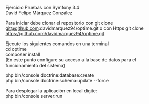 Ejercicio Pruebas con Symfony 3.4<br />
David Felipe Márquez González<br />


Para iniciar debe clonar el repositorio con git clone git@github.com:davidmarquez94/optime.git o con Https git clone https://github.com/davidmarquez94/optime.git<br />

Ejecute los siguientes comandos en una terminal<br />
cd optime<br />
composer install<br />
(En este punto configure su acceso a la base de datos para el funcionamiento del sistema)<br />

php bin/console doctrine:database:create<br />
php bin/console doctrine:schema:update --force<br />

Para desplegar la aplicación en local digite:<br />
php bin/console server:run